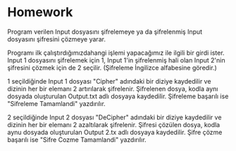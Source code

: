 # Homework

Program verilen Input dosyasını şifrelemeye ya da şifrelenmiş Input dosyasını şifresini çözmeye yarar.

Programı ilk çalıştırdığımızdahangi işlemi yapacağımız ile ilgili bir girdi ister.
Input 1 dosyasını şifrelemek için 1, Input 1'in şifrelenmiş hali olan Input 2'nin şifresini çözmek için de 2 seçilir.
(Şifreleme İngilizce alfabesine göredir.)

1 seçildiğinde Input 1 dosyası "Cipher" adındaki bir diziye kaydedilir ve dizinin her bir elemanı 2 artırılarak şifrelenir.
Şifrelenen dosya, kodla aynı dosyada oluşturulan Output.txt adlı dosyaya kaydedilir.
Şifreleme başarılı ise "Sifreleme Tamamlandi" yazdırılır.

2 seçildiğinde Input 2 dosyası "DeCipher" adındaki bir diziye kaydedilir ve dizinin her bir elemanı 2 azaltılarak şifrelenir.
Şifresi çözülen dosya, kodla aynu dosyada oluşturulan Output 2.tx adlı dosyaya kaydedilir.
Şifre çözme başarılı ise "Sifre Cozme Tamamlandi" yazdırılır.

